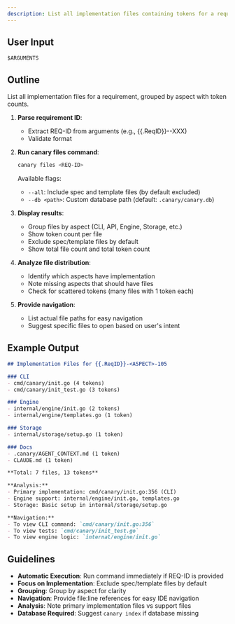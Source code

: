 ```yaml
---
description: List all implementation files containing tokens for a requirement
---
```


<!-- CANARY: REQ=CBIN-CLI-001; FEATURE="FilesCmd"; ASPECT=Docs; STATUS=IMPL; OWNER=canary; UPDATED=2025-10-16 -->

## User Input

```text
$ARGUMENTS
```

## Outline

List all implementation files for a requirement, grouped by aspect with token counts.

1. **Parse requirement ID**:
   - Extract REQ-ID from arguments (e.g., {{.ReqID}}-<ASPECT>-XXX)
   - Validate format

2. **Run canary files command**:
   ```bash
   canary files <REQ-ID>
   ```

   Available flags:
   - `--all`: Include spec and template files (by default excluded)
   - `--db <path>`: Custom database path (default: `.canary/canary.db`)

3. **Display results**:
   - Group files by aspect (CLI, API, Engine, Storage, etc.)
   - Show token count per file
   - Exclude spec/template files by default
   - Show total file count and total token count

4. **Analyze file distribution**:
   - Identify which aspects have implementation
   - Note missing aspects that should have files
   - Check for scattered tokens (many files with 1 token each)

5. **Provide navigation**:
   - List actual file paths for easy navigation
   - Suggest specific files to open based on user's intent

## Example Output

```markdown
## Implementation Files for {{.ReqID}}-<ASPECT>-105

### CLI
- cmd/canary/init.go (4 tokens)
- cmd/canary/init_test.go (3 tokens)

### Engine
- internal/engine/init.go (2 tokens)
- internal/engine/templates.go (1 token)

### Storage
- internal/storage/setup.go (1 token)

### Docs
- .canary/AGENT_CONTEXT.md (1 token)
- CLAUDE.md (1 token)

**Total: 7 files, 13 tokens**

**Analysis:**
- Primary implementation: cmd/canary/init.go:356 (CLI)
- Engine support: internal/engine/init.go, templates.go
- Storage: Basic setup in internal/storage/setup.go

**Navigation:**
- To view CLI command: `cmd/canary/init.go:356`
- To view tests: `cmd/canary/init_test.go`
- To view engine logic: `internal/engine/init.go`
```

## Guidelines

- **Automatic Execution**: Run command immediately if REQ-ID is provided
- **Focus on Implementation**: Exclude spec/template files by default
- **Grouping**: Group by aspect for clarity
- **Navigation**: Provide file:line references for easy IDE navigation
- **Analysis**: Note primary implementation files vs support files
- **Database Required**: Suggest `canary index` if database missing
